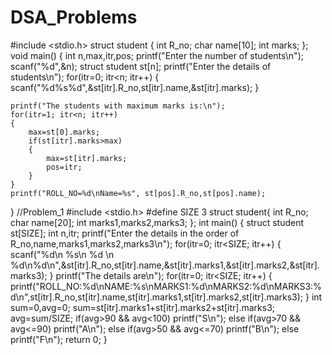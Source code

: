 # DSA_Problems
#include <stdio.h>
struct student {
    int R_no;
    char name[10];
    int marks;
};
void main() {
    int n,max,itr,pos;
    printf("Enter the number of students\n");
    scanf("%d",&n);
    struct student st[n];
    printf("Enter the details of students\n");
    for(itr=0; itr<n; itr++)
    {
        scanf("%d%s%d",&st[itr].R_no,st[itr].name,&st[itr].marks);
    }
    
    printf("The students with maximum marks is:\n");
    for(itr=1; itr<n; itr++)
    {
        max=st[0].marks;
        if(st[itr].marks>max)
        {
            max=st[itr].marks;
            pos=itr;
        }
    }
    printf("ROLL_NO=%d\nName=%s", st[pos].R_no,st[pos].name);
}
//Problem_1
#include <stdio.h>
#define SIZE 3
struct student{
        int R_no;
        char name[20];
        int marks1,marks2,marks3;
    };
int main() {
    struct student st[SIZE];
    int n,itr;
    printf("Enter the details in the order of R_no,name,marks1,marks2,marks3\n");
    for(itr=0; itr<SIZE; itr++)
    {
        scanf("%d\n %s\n %d \n %d\n%d\n",&st[itr].R_no,st[itr].name,&st[itr].marks1,&st[itr].marks2,&st[itr].marks3);
    }
    printf("The details are\n");
      for(itr=0; itr<SIZE; itr++)
    {
        printf("ROLL_NO:%d\nNAME:%s\nMARKS1:%d\nMARKS2:%d\nMARKS3:%d\n",st[itr].R_no,st[itr].name,st[itr].marks1,st[itr].marks2,st[itr].marks3);
    }
    int sum=0,avg=0;
    sum=st[itr].marks1+st[itr].marks2+st[itr].marks3;
    avg=sum/SIZE;
    if(avg>90 && avg<100)
        printf("S\n");
    else if(avg>70 && avg<=90)
        printf("A\n");
    else if(avg>50 && avg<=70)
        printf("B\n");
    else    printf("F\n");
    return 0;
}
